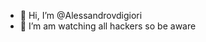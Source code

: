 - 👋 Hi, I’m @Alessandrovdigiori
- 👀 I’m am watching all hackers so be aware

<!---
Alessandrovdigiori/Alessandrovdigiori is a ✨ special ✨ repository because its `README.md` (this file) appears on your GitHub profile.
You can click the Preview link to take a look at your changes.
--->
